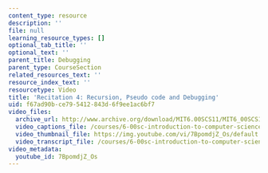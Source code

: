 ```yaml
---
content_type: resource
description: ''
file: null
learning_resource_types: []
optional_tab_title: ''
optional_text: ''
parent_title: Debugging
parent_type: CourseSection
related_resources_text: ''
resource_index_text: ''
resourcetype: Video
title: 'Recitation 4: Recursion, Pseudo code and Debugging'
uid: f67ad90b-ce79-5412-843d-6f9ee1ac6bf7
video_files:
  archive_url: http://www.archive.org/download/MIT6.00SCS11/MIT6_00SCS11_rec04_300k.mp4
  video_captions_file: /courses/6-00sc-introduction-to-computer-science-and-programming-spring-2011/b7f3bdb0f5e35db1832f1ed0a25b5869_7BpomdjZ_Os.vtt
  video_thumbnail_file: https://img.youtube.com/vi/7BpomdjZ_Os/default.jpg
  video_transcript_file: /courses/6-00sc-introduction-to-computer-science-and-programming-spring-2011/78c883010693d7c9470075b65f80e43c_7BpomdjZ_Os.pdf
video_metadata:
  youtube_id: 7BpomdjZ_Os
---
```

